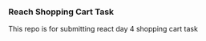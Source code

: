 <h3>Reach Shopping Cart Task</h3>
<p>This repo is for submitting react day 4 shopping cart task</p>
